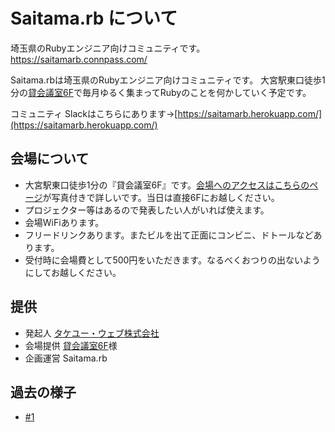 # Saitama.rb について

埼玉県のRubyエンジニア向けコミュニティです。
https://saitamarb.connpass.com/

Saitama.rbは埼玉県のRubyエンジニア向けコミュニティです。 大宮駅東口徒歩1分の[貸会議室6F](https://office6f.com/map/)で毎月ゆるく集まってRubyのことを何かしていく予定です。

コミュニティ Slackはこちらにあります→[https://saitamarb.herokuapp.com/](https://saitamarb.herokuapp.com/)

## 会場について

- 大宮駅東口徒歩1分の『貸会議室6F』です。[会場へのアクセスはこちらのページ](https://office6f.com/map/)が写真付きで詳しいです。当日は直接6Fにお越しください。
- プロジェクター等はあるので発表したい人がいれば使えます。
- 会場WiFiあります。
- フリードリンクあります。またビルを出て正面にコンビニ、ドトールなどあります。
- 受付時に会場費として500円をいただきます。なるべくおつりの出ないようにしてお越しください。

##  提供

- 発起人 [タケユー・ウェブ株式会社](https://takeyuweb.co.jp)
- 会場提供 [貸会議室6F](https://office6f.com/)様
- 企画運営 Saitama.rb

## 過去の様子

- [#1](https://github.com/saitamarb/reports/blob/master/1.md)
